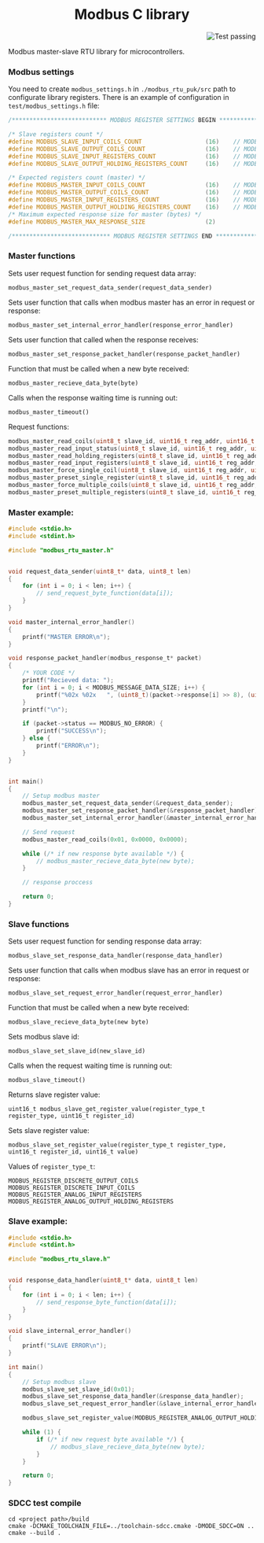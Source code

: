 <p align="center">
  <h1 align="center">Modbus C library</h1>
</p>

<p align="right">
  <img alt="Test passing" src="https://img.shields.io/github/actions/workflow/status/DrDeLaBill/modbus_rtu_puk/build-test.yml?branch=main">
</p>

Modbus master-slave RTU library for microcontrollers.

### Modbus settings

You need to create ```modbus_settings.h``` in ```./modbus_rtu_puk/src``` path to configurate library registers.
There is an example of configuration in ```test/modbus_settings.h``` file:
```C
/*************************** MODBUS REGISTER SETTINGS BEGIN ***************************/

/* Slave registers count */
#define MODBUS_SLAVE_INPUT_COILS_COUNT                  (16)    // MODBUS default: 9999
#define MODBUS_SLAVE_OUTPUT_COILS_COUNT                 (16)    // MODBUS default: 9999
#define MODBUS_SLAVE_INPUT_REGISTERS_COUNT              (16)    // MODBUS default: 9999
#define MODBUS_SLAVE_OUTPUT_HOLDING_REGISTERS_COUNT     (16)    // MODBUS default: 9999

/* Expected registers count (master) */
#define MODBUS_MASTER_INPUT_COILS_COUNT                 (16)    // MODBUS default: 9999
#define MODBUS_MASTER_OUTPUT_COILS_COUNT                (16)    // MODBUS default: 9999
#define MODBUS_MASTER_INPUT_REGISTERS_COUNT             (16)    // MODBUS default: 9999
#define MODBUS_MASTER_OUTPUT_HOLDING_REGISTERS_COUNT    (16)    // MODBUS default: 9999
/* Maximum expected response size for master (bytes) */
#define MODBUS_MASTER_MAX_RESPONSE_SIZE                 (2)

/**************************** MODBUS REGISTER SETTINGS END ****************************/
```

### Master functions

Sets user request function for sending request data array:

```modbus_master_set_request_data_sender(request_data_sender)```

Sets user function that calls when modbus master has an error in request or response:

```modbus_master_set_internal_error_handler(response_error_handler)```

Sets user function that called when the response receives:

```modbus_master_set_response_packet_handler(response_packet_handler)```

Function that must be called when a new byte received:

```modbus_master_recieve_data_byte(byte)```

Calls when the response waiting time is running out:

```modbus_master_timeout()```

Request functions:
```C
modbus_master_read_coils(uint8_t slave_id, uint16_t reg_addr, uint16_t reg_count);
modbus_master_read_input_status(uint8_t slave_id, uint16_t reg_addr, uint16_t reg_count);
modbus_master_read_holding_registers(uint8_t slave_id, uint16_t reg_addr, uint16_t reg_count);
modbus_master_read_input_registers(uint8_t slave_id, uint16_t reg_addr, uint16_t reg_count);
modbus_master_force_single_coil(uint8_t slave_id, uint16_t reg_addr, uint16_t reg_val);
modbus_master_preset_single_register(uint8_t slave_id, uint16_t reg_addr, uint16_t reg_val);
modbus_master_force_multiple_coils(uint8_t slave_id, uint16_t reg_addr, bool* data, uint16_t reg_count);
modbus_master_preset_multiple_registers(uint8_t slave_id, uint16_t reg_addr, uint16_t* data, uint16_t reg_count);
```

### Master example:
```C
#include <stdio.h>
#include <stdint.h>

#include "modbus_rtu_master.h"


void request_data_sender(uint8_t* data, uint8_t len)
{
    for (int i = 0; i < len; i++) {
        // send_request_byte_function(data[i]);
    }
}

void master_internal_error_handler()
{
    printf("MASTER ERROR\n");
}

void response_packet_handler(modbus_response_t* packet)
{
    /* YOUR CODE */
    printf("Recieved data: ");
    for (int i = 0; i < MODBUS_MESSAGE_DATA_SIZE; i++) {
        printf("%02x %02x   ", (uint8_t)(packet->response[i] >> 8), (uint8_t)(packet->response[i]));
    }
    printf("\n");

    if (packet->status == MODBUS_NO_ERROR) {
        printf("SUCCESS\n");
    } else {
        printf("ERROR\n");
    }
}


int main()
{
    // Setup modbus master
    modbus_master_set_request_data_sender(&request_data_sender);
    modbus_master_set_response_packet_handler(&response_packet_handler);
    modbus_master_set_internal_error_handler(&master_internal_error_handler);

    // Send request
    modbus_master_read_coils(0x01, 0x0000, 0x0000);

    while (/* if new response byte available */) {
        // modbus_master_recieve_data_byte(new byte);
    }

    // response proccess

    return 0;
}
```
### Slave functions

Sets user request function for sending response data array:

```modbus_slave_set_response_data_handler(response_data_handler)```

Sets user function that calls when modbus slave has an error in request or response:

```modbus_slave_set_request_error_handler(request_error_handler)```

Function that must be called when a new byte received:

```modbus_slave_recieve_data_byte(new byte)```

Sets modbus slave id:

```modbus_slave_set_slave_id(new_slave_id)```

Calls when the request waiting time is running out:

```modbus_slave_timeout()```

Returns slave register value:

```uint16_t modbus_slave_get_register_value(register_type_t register_type, uint16_t register_id)```

Sets slave register value: 

```modbus_slave_set_register_value(register_type_t register_type, uint16_t register_id, uint16_t value)```

Values of ```register_type_t```:

```
MODBUS_REGISTER_DISCRETE_OUTPUT_COILS
MODBUS_REGISTER_DISCRETE_INPUT_COILS
MODBUS_REGISTER_ANALOG_INPUT_REGISTERS
MODBUS_REGISTER_ANALOG_OUTPUT_HOLDING_REGISTERS
```

### Slave example:
```C
#include <stdio.h>
#include <stdint.h>

#include "modbus_rtu_slave.h"


void response_data_handler(uint8_t* data, uint8_t len)
{
    for (int i = 0; i < len; i++) {
        // send_response_byte_function(data[i]);
    }
}

void slave_internal_error_handler()
{
    printf("SLAVE ERROR\n");
}

int main()
{
    // Setup modbus slave
    modbus_slave_set_slave_id(0x01);
    modbus_slave_set_response_data_handler(&response_data_handler);
    modbus_slave_set_request_error_handler(&slave_internal_error_handler);

    modbus_slave_set_register_value(MODBUS_REGISTER_ANALOG_OUTPUT_HOLDING_REGISTERS, 0x0000, 0x1234);

    while (1) {
        if (/* if new request byte available */) {
            // modbus_slave_recieve_data_byte(new byte);
        }
    }

    return 0;
}
```

### SDCC test compile

```
cd <project path>/build
cmake -DCMAKE_TOOLCHAIN_FILE=../toolchain-sdcc.cmake -DMODE_SDCC=ON ..
cmake --build .
```

